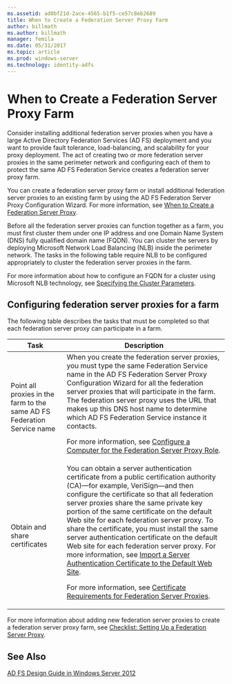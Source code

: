 ```yaml
---
ms.assetid: ad0bf21d-2ace-4565-b1f5-ce57c8eb2689
title: When to Create a Federation Server Proxy Farm
author: billmath
ms.author: billmath
manager: femila
ms.date: 05/31/2017
ms.topic: article
ms.prod: windows-server
ms.technology: identity-adfs
---
```


# When to Create a Federation Server Proxy Farm

Consider installing additional federation server proxies when you have a large Active Directory Federation Services \(AD FS\) deployment and you want to provide fault tolerance, load\-balancing, and scalability for your proxy deployment. The act of creating two or more federation server proxies in the same perimeter network and configuring each of them to protect the same AD FS Federation Service creates a federation server proxy farm.  
  
You can create a federation server proxy farm or install additional federation server proxies to an existing farm by using the AD FS Federation Server Proxy Configuration Wizard. For more information, see [When to Create a Federation Server Proxy](When-to-Create-a-Federation-Server-Proxy.md).  
  
Before all the federation server proxies can function together as a farm, you must first cluster them under one IP address and one Domain Name System \(DNS\) fully qualified domain name \(FQDN\). You can cluster the servers by deploying Microsoft Network Load Balancing \(NLB\) inside the perimeter network. The tasks in the following table require NLB to be configured appropriately to cluster the federation server proxies in the farm.  
  
For more information about how to configure an FQDN for a cluster using Microsoft NLB technology, see [Specifying the Cluster Parameters](https://go.microsoft.com/fwlink/?linkid=74651).  
  
## Configuring federation server proxies for a farm  
The following table describes the tasks that must be completed so that each federation server proxy can participate in a farm.  
  
|Task|Description|  
|--------|---------------|  
|Point all proxies in the farm to the same AD FS Federation Service name|When you create the federation server proxies, you must type the same Federation Service name in the AD FS Federation Server Proxy Configuration Wizard for all the federation server proxies that will participate in the farm. The federation server proxy uses the URL that makes up this DNS host name to determine which AD FS Federation Service instance it contacts.<p>For more information, see [Configure a Computer for the Federation Server Proxy Role](../../ad-fs/deployment/Configure-a-Computer-for-the-Federation-Server-Proxy-Role.md).|  
|Obtain and share certificates|You can obtain a server authentication certificate from a public certification authority \(CA\)—for example, VeriSign—and then configure the certificate so that all federation server proxies share the same private key portion of the same certificate on the default Web site for each federation server proxy. To share the certificate, you must install the same server authentication certificate on the default Web site for each federation server proxy. For more information, see [Import a Server Authentication Certificate to the Default Web Site](../../ad-fs/deployment/Import-a-Server-Authentication-Certificate-to-the-Default-Web-Site.md).<p>For more information, see [Certificate Requirements for Federation Server Proxies](Certificate-Requirements-for-Federation-Server-Proxies.md).|  
  
For more information about adding new federation server proxies to create a federation server proxy farm, see [Checklist: Setting Up a Federation Server Proxy](../../ad-fs/deployment/Checklist--Setting-Up-a-Federation-Server-Proxy.md).  
  
## See Also
[AD FS Design Guide in Windows Server 2012](AD-FS-Design-Guide-in-Windows-Server-2012.md)
